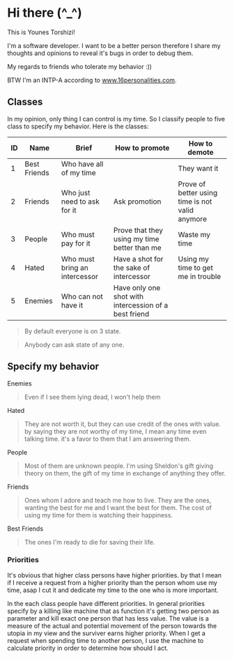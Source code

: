 # Hi there (^_^)

This is Younes Torshizi!

I'm a software developer. I want to be a better person therefore I share my thoughts and opinions to reveal it's bugs in order to debug them.

My regards to friends who tolerate my behavior :))

BTW I'm an INTP-A according to www.16personalities.com.

## Classes

In my opinion, only thing I can control is my time. So I classify people to five class to specify my behavior. Here is the classes:

ID | Name | Brief | How to promote | How to demote
-- | ---- | ----- | ------- | ------
1 | Best Friends | Who have all of my time |  |  They want it
2 | Friends | Who just need to ask for it | Ask promotion | Prove of better using time is not valid anymore
3 | People | Who must pay for it | Prove that they using my time better than me | Waste my time
4 | Hated | Who must bring an intercessor | Have a shot for the sake of intercessor | Using my time to get me in trouble
5 | Enemies | Who can not have it | Have only one shot with intercession of a best friend |

> By default everyone is on 3 state.

> Anybody can ask state of any one.

## Specify my behavior

Enemies

> Even if I see them lying dead, I won't help them

Hated

> They are not worth it, but they can use credit of the ones with value. by saying they are not worthy of my time, I mean any time even talking time.
 it's a favor to them that I am answering them.

People

> Most of them are unknown people. I'm using Sheldon's gift giving theory on them, the gift of my time in exchange of anything they offer.

Friends

> Ones whom I adore and teach me how to live. They are the ones, wanting the best for me and I want the best for them. The cost of using my time for them is watching their happiness.

Best Friends

> The ones I'm ready to die for saving their life.

### Priorities

It's obvious that higher class persons have higher priorities. by that I mean if I receive a request from a higher priority than the person whom use my time, asap I cut it and dedicate my time to the one who is more important.

In the each class people have different priorities.
In general priorities specify by a killing like machine that as function it's getting two person as parameter and kill exact one person that has less value.
The value is a measure of the actual and potential movement of the person towards the utopia in my view and the surviver earns higher priority.
When I get a request when spending time to another person, I use the machine to calculate priority in order to determine how should I act.
